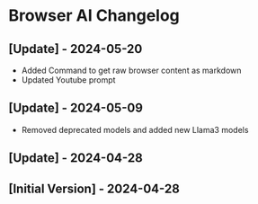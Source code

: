 # Browser AI Changelog

## [Update] - 2024-05-20

- Added Command to get raw browser content as markdown
- Updated Youtube prompt

## [Update] - 2024-05-09

- Removed deprecated models and added new Llama3 models

## [Update] - 2024-04-28

## [Initial Version] - 2024-04-28
